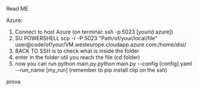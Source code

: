 Read ME

Azure:
1. Connect to host Azure (on terminal: ssh -p 5023 [yourid azure])
2. SU POWERSHELL scp -r -P 5023 "Path/of/your/local/file" user@code/of/your/VM.westeurope.cloudapp.azure.com:/home/disi/
3. BACK TO SSH ls to check what is inside the folder
4. enter in the folder util you reach the file (cd folder)
5. now you can run python main.py
    python main.py --config [config].yaml --run_name [my_run]
    (remember to pip install clip on the ssh)

prova
